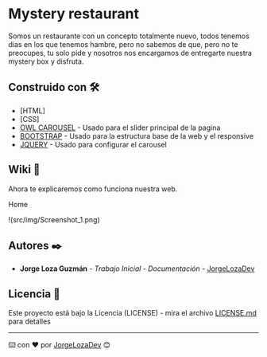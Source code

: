 # Mystery restaurant

Somos un restaurante con un concepto totalmente nuevo, todos tenemos dias en los que tenemos hambre, pero no sabemos de que, pero no te preocupes, tu solo pide y nosotros nos encargamos de entregarte nuestra mystery box y disfruta.

## Construido con 🛠️

* [HTML]
* [CSS]
* [OWL CAROUSEL](https://owlcarousel2.github.io/OwlCarousel2/) - Usado para el slider principal de la pagina
* [BOOTSTRAP](https://getbootstrap.com/) - Usado para la estructura base de la web y el responsive
* [JQUERY](https://jquery.com/) - Usado para configurar el carousel

## Wiki 📖

Ahora te explicaremos como funciona nuestra web.

Home

!(src/img/Screenshot_1.png)


## Autores ✒️


* **Jorge Loza Guzmán** - *Trabajo Inicial* -  *Documentación* - [JorgeLozaDev](https://github.com/JorgeLozaDev)


## Licencia 📄

Este proyecto está bajo la Licencia (LICENSE) - mira el archivo [LICENSE.md](LICENSE.md) para detalles

---
⌨️ con ❤️ por [JorgeLozaDev](https://github.com/JorgeLozaDev) 😊